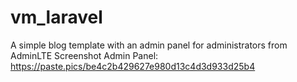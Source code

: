 # vm_laravel
A simple blog template with an admin panel for administrators from AdminLTE
Screenshot Admin Panel:
https://paste.pics/be4c2b429627e980d13c4d3d933d25b4

